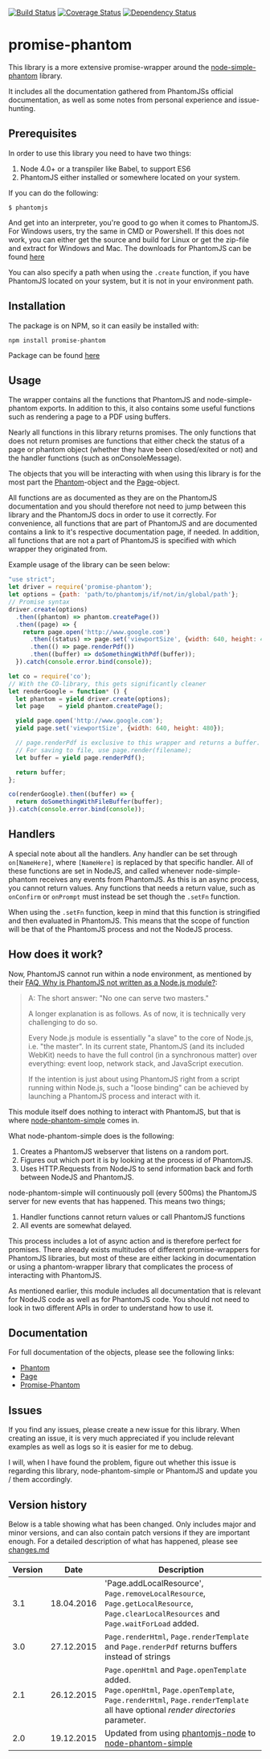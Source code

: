 [![Build Status](https://travis-ci.org/Reewr/promise-phantom.svg?branch=master)](https://travis-ci.org/Reewr/promise-phantom)
[![Coverage Status](https://coveralls.io/repos/github/Reewr/promise-phantom/badge.svg?branch=master)](https://coveralls.io/github/Reewr/promise-phantom?branch=master)
[![Dependency Status](https://david-dm.org/reewr/promise-phantom.svg)](https://david-dm.org/reewr)
# promise-phantom

This library is a more extensive promise-wrapper around the [node-simple-phantom](https://github.com/baudehlo/node-phantom-simple) library.

It includes all the documentation gathered from PhantomJSs official documentation, as well as some notes from personal experience and issue-hunting.

## Prerequisites
In order to use this library you need to have two things:

1. Node 4.0+ or a transpiler like Babel, to support ES6
2. PhantomJS either installed or somewhere located on your system.

If you can do the following:
```
$ phantomjs
```

And get into an interpreter, you're good to go when it comes to PhantomJS. For Windows users, try the same in CMD or Powershell. If this does not work, you can either get the source and build for Linux or get the zip-file and extract for Windows and Mac. The downloads for PhantomJS can be found [here](http://phantomjs.org/download.html)

You can also specify a path when using the `.create` function, if you have PhantomJS located on your system, but it is not in your environment path.

## Installation

The package is on NPM, so it can easily be installed with:

```
npm install promise-phantom
```

Package can be found [here](https://www.npmjs.com/package/promise-phantom)

## Usage

The wrapper contains all the functions that PhantomJS and node-simple-phantom exports. In addition to this, it also contains some useful functions such as rendering a page to a PDF using buffers.

Nearly all functions in this library returns promises. The only functions that does not return promises are functions that either check the status of a page or phantom object (whether they have been closed/exited or not) and the handler functions (such as onConsoleMessage).

The objects that you will be interacting with when using this library is for the most part the [Phantom](https://github.com/Reewr/promise-phantom/blob/master/docs/phantom.md)-object and the [Page](https://github.com/Reewr/promise-phantom/blob/master/docs/webpage.md)-object.

All functions are as documented as they are on the PhantomJS documentation and you should therefore not need to jump between this library and the PhantomJS docs in order to use it correctly. For convenience, all functions that are part of PhantomJS and are documented contains a link to it's respective documentation page, if needed. In addition, all functions that are not a part of PhantomJS is specified with which wrapper they originated from.

Example usage of the library can be seen below:

```javascript
"use strict";
let driver = require('promise-phantom');
let options = {path: 'path/to/phantomjs/if/not/in/global/path'};
// Promise syntax
driver.create(options)
  .then((phantom) => phantom.createPage())
  .then((page) => {
    return page.open('http://www.google.com')
      .then((status) => page.set('viewportSize', {width: 640, height: 480}))
      .then(() => page.renderPdf())
      .then((buffer) => doSomethingWithPdf(buffer));
  }).catch(console.error.bind(console));

let co = require('co');
// With the CO-library, this gets significantly cleaner
let renderGoogle = function* () {
  let phantom = yield driver.create(options);
  let page    = yield phantom.createPage();

  yield page.open('http://www.google.com');
  yield page.set('viewportSize', {width: 640, height: 480});

  // page.renderPdf is exclusive to this wrapper and returns a buffer.
  // For saving to file, use page.render(filename);
  let buffer = yield page.renderPdf();

  return buffer;
};

co(renderGoogle).then((buffer) => {
  return doSomethingWithFileBuffer(buffer);
}).catch(console.error.bind(console));

```

## Handlers

A special note about all the handlers. Any handler can be set through `on[NameHere]`, where `[NameHere]` is replaced by that specific handler. All of these functions are set in NodeJS, and called whenever node-simple-phantom receives any events from PhantomJS. As this is an async process, you cannot return values. Any functions that needs a return value, such as `onConfirm` or `onPrompt` must instead be set though the `.setFn` function.

When using the `.setFn` function, keep in mind that this function is stringified and then evaluated in PhantomJS. This means that the scope of function will be that of the PhantomJS process and not the NodeJS process.

## How does it work?

Now, PhantomJS cannot run within a node environment, as mentioned by their [FAQ, Why is PhantomJS not written as a Node.js module?](http://phantomjs.org/faq.html):

> A: The short answer: "No one can serve two masters."
>
> A longer explanation is as follows.
> As of now, it is technically very challenging to do so.
>
> Every Node.js module is essentially "a slave" to the core of Node.js, i.e. "the master". In its current state, PhantomJS (and its included WebKit) needs to have the full control (in a synchronous matter) over everything: event loop, network stack, and JavaScript execution.
>
> If the intention is just about using PhantomJS right from a script running within Node.js, such a "loose binding" can be achieved by launching a PhantomJS process and interact with it.

This module itself does nothing to interact with PhantomJS, but that is where [node-phantom-simple](https://github.com/baudehlo/node-phantom-simple) comes in.

What node-phantom-simple does is the following:

1. Creates a PhantomJS webserver that listens on a random port.
2. Figures out which port it is by looking at the process id of PhantomJS.
3. Uses HTTP.Requests from NodeJS to send information back and forth between NodeJS and PhantomJS.

node-phantom-simple will continuously poll (every 500ms) the PhantomJS server for new events that has happened. This means two things;

1. Handler functions cannot return values or call PhantomJS functions
2. All events are somewhat delayed.

This process includes a lot of async action and is therefore perfect for promises. There already exists multitudes of different promise-wrappers for PhantomJS libraries, but most of these are either lacking in documentation or using a phantom-wrapper library that complicates the process of interacting with PhantomJS.

As mentioned earlier, this module includes all documentation that is relevant for NodeJS code as well as for PhantomJS code. You should not need to look in two different APIs in order to understand how to use it.

## Documentation

For full documentation of the objects, please see the following links:

- [Phantom](https://github.com/Reewr/promise-phantom/blob/master/docs/phantom.md)
- [Page](https://github.com/Reewr/promise-phantom/blob/master/docs/webpage.md)
- [Promise-Phantom](https://github.com/Reewr/promise-phantom/blob/master/docs/index.md)

## Issues

If you find any issues, please create a new issue for this library. When creating an issue, it is very much appreciated if you include relevant examples as well as logs so it is easier for me to debug.

I will, when I have found the problem, figure out whether this issue is regarding this library, node-phantom-simple or PhantomJS and update you / them accordingly.

## Version history

Below is a table showing what has been changed. Only includes major and minor versions, and can also contain patch versions if they are important enough. For a detailed description of what has happened, please see [changes.md](https://github.com/Reewr/promise-phantom/blob/master/changes.md)

Version | Date       | Description
------- | ---------- | --------------------------------------------------------
  3.1   | 18.04.2016 | 'Page.addLocalResource', `Page.removeLocalResource`, `Page.getLocalResource`, `Page.clearLocalResources` and `Page.waitForLoad` added.
  3.0   | 27.12.2015 | `Page.renderHtml`, `Page.renderTemplate` and `Page.renderPdf` returns buffers instead of strings
  2.1   | 26.12.2015 | `Page.openHtml` and `Page.openTemplate` added. <br> `Page.openHtml`, `Page.openTemplate`, `Page.renderHtml`, `Page.renderTemplate` all have optional *render directories* parameter.
  2.0   | 19.12.2015 | Updated from using [phantomjs-node](https://github.com/sgentle/phantomjs-node) to [node-phantom-simple](https://github.com/baudehlo/node-phantom-simple)
